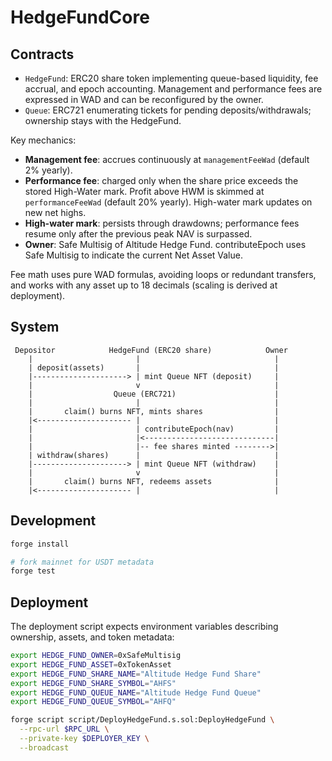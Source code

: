 # HedgeFundCore

## Contracts

- `HedgeFund`: ERC20 share token implementing queue-based liquidity, fee accrual, and epoch accounting. Management and performance fees are expressed in WAD and can be reconfigured by the owner.
- `Queue`: ERC721 enumerating tickets for pending deposits/withdrawals; ownership stays with the HedgeFund.

Key mechanics:
- **Management fee**: accrues continuously at `managementFeeWad` (default 2% yearly).
- **Performance fee**: charged only when the share price exceeds the stored High-Water mark. Profit above HWM is skimmed at `performanceFeeWad` (default 20% yearly). High-water mark updates on new net highs.
- **High-water mark**: persists through drawdowns; performance fees resume only after the previous peak NAV is surpassed.
- **Owner**: Safe Multisig of Altitude Hedge Fund. contributeEpoch uses Safe Multisig to indicate the current Net Asset Value.

Fee math uses pure WAD formulas, avoiding loops or redundant transfers, and works with any asset up to 18 decimals (scaling is derived at deployment).

## System

```
 Depositor            HedgeFund (ERC20 share)            Owner
    |                       |                              |
    | deposit(assets)       |                              |
    |---------------------> | mint Queue NFT (deposit)     |
    |                       v                              |
    |                  Queue (ERC721)                      |
    |                       |                              |
    |       claim() burns NFT, mints shares                |
    |<--------------------- |                              |
    |                       | contributeEpoch(nav)         |
    |                       |<-----------------------------|
    |                       |-- fee shares minted -------->|
    | withdraw(shares)      |                              |
    |---------------------> | mint Queue NFT (withdraw)    |
    |                       v                              |
    |       claim() burns NFT, redeems assets              |
    |<--------------------- |                              |
```

## Development

```bash
forge install

# fork mainnet for USDT metadata
forge test
```

## Deployment

The deployment script expects environment variables describing ownership, assets, and token metadata:

```bash
export HEDGE_FUND_OWNER=0xSafeMultisig
export HEDGE_FUND_ASSET=0xTokenAsset
export HEDGE_FUND_SHARE_NAME="Altitude Hedge Fund Share"
export HEDGE_FUND_SHARE_SYMBOL="AHFS"
export HEDGE_FUND_QUEUE_NAME="Altitude Hedge Fund Queue"
export HEDGE_FUND_QUEUE_SYMBOL="AHFQ"

forge script script/DeployHedgeFund.s.sol:DeployHedgeFund \
  --rpc-url $RPC_URL \
  --private-key $DEPLOYER_KEY \
  --broadcast
```